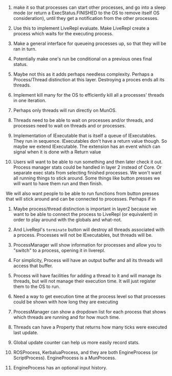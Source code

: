 ﻿1. make it so that processes can start other processes, and go into a sleep mode (or return a ExecStatus.FINISHED to the
OS to remove itself OS consideration), until they get a notification from the other processes.

1. Use this to implement LiveRepl evaluate. Make LiveRepl create a process which waits for the executing process.

1. Make a general interface for queueing processes up, so that they will be ran in turn.

1. Potentially make one's run be conditional on a previous ones final status.

1. Maybe not this as it adds perhaps needless complexity. Perhaps a Process/Thread distinction at this layer. Destroying a proces ends all its threads.
1. Implement kill many for the OS to efficiently kill all a processes' threads in one iteration.
1. Perhaps only threads will run directly on MunOS.
1. Threads need to be able to wait on processes and/or threads, and processes need to wait on threads and or processes.

1. Implementation of IExecutable that is itself a queue of IExecutables. They run in sequence. IExecutables don't have
a return value though. So maybe we extend IExecutable. The extension has an event which can signal when it is done
with a Return value

1. Users will want to be able to run something and then later check it out. Process manager stats could be handled
in layer 2 instead of Core. Or separate exec stats from selecting finished processes. We won't want all running things
to stick around. Some things like button presses we will want to have them run and then finish.

We will also want people to be able to run functions from button presses that will stick around and can be connected
to processes. Perhaps if in 

1. Maybe process/thread distinction is important in layer2 because we want to be able to connect the process to LiveRepl
(or equivalent) in order to play around with the globals and what-not.

1. And LiveRepl's `terminate` button will destroy all threads associated with a process. Processes will not be IExecutables, but
threads will be.

1. ProcessManager will show information for processes and allow you to "switch" to a process, opening it in liverepl.

1. For simplicity, Process will have an output buffer and all its threads will access that buffer.

1. Process will have facilities for adding a thread to it and will manage its threads, but will not manage
their execution time. It will just register them to the OS to run.

1. Need a way to get execution time at the process level so that processes could be shown with how long they are executing
1. ProcessManager can show a dropdown list for each process that shows which threads are running and for how much time.
1. Threads can have a Property that returns how many ticks were executed last update.

1. Global update counter can help us more easily record stats.
1. ROSProcess, KerbaluaProcess, and they are both EngineProcess (or ScriptProcess). EngineProcess is a MunProcess.
1. EngineProcess has an optional input history.
